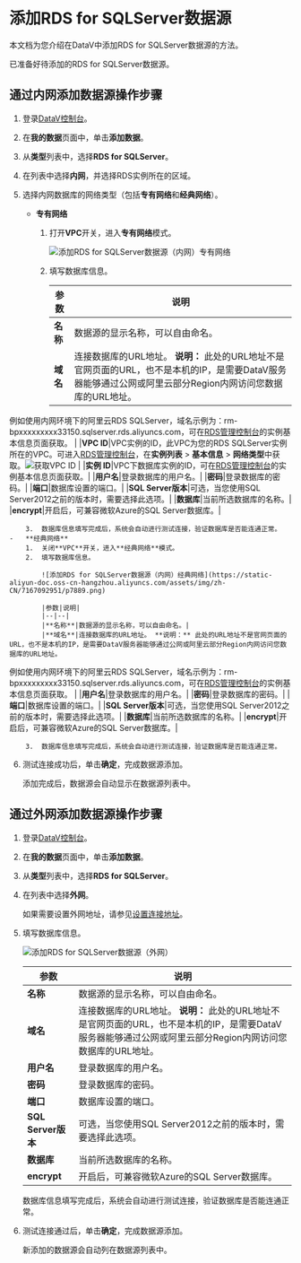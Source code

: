 # 添加RDS for SQLServer数据源

本文档为您介绍在DataV中添加RDS for SQLServer数据源的方法。

已准备好待添加的RDS for SQLServer数据源。

## 通过内网添加数据源操作步骤

1.  登录[DataV控制台](https://datav.aliyun.com/)。

2.  在**我的数据**页面中，单击**添加数据**。

3.  从**类型**列表中，选择**RDS for SQLServer**。

4.  在列表中选择**内网**，并选择RDS实例所在的区域。

5.  选择内网数据库的网络类型（包括**专有网络**和**经典网络**）。

    -   **专有网络**
        1.  打开**VPC**开关，进入**专有网络**模式。

            ![添加RDS for SQLServer数据源（内网）专有网络](https://static-aliyun-doc.oss-cn-hangzhou.aliyuncs.com/assets/img/zh-CN/6167092951/p55613.png)

        2.  填写数据库信息。

            |参数|说明|
            |--|--|
            |**名称**|数据源的显示名称，可以自由命名。|
            |**域名**|连接数据库的URL地址。 **说明：** 此处的URL地址不是官网页面的URL，也不是本机的IP，是需要DataV服务器能够通过公网或阿里云部分Region内网访问您数据库的URL地址。

例如使用内网环境下的阿里云RDS SQLServer，域名示例为：rm-bpxxxxxxxxx33150.sqlserver.rds.aliyuncs.com，可在[RDS管理控制台](https://rdsnext.console.aliyun.com/)的实例基本信息页面获取。 |
            |**VPC ID**|VPC实例的ID，此VPC为您的RDS SQLServer实例所在的VPC。可进入[RDS管理控制台](https://rdsnext.console.aliyun.com/)，在**实例列表** \> **基本信息** \> **网络类型**中获取。![获取VPC ID](https://static-aliyun-doc.oss-cn-hangzhou.aliyuncs.com/assets/img/zh-CN/8244964951/p55693.png) |
            |**实例 ID**|VPC下数据库实例的ID，可在[RDS管理控制台](https://rdsnext.console.aliyun.com/)的实例基本信息页面获取。|
            |**用户名**|登录数据库的用户名。|
            |**密码**|登录数据库的密码。|
            |**端口**|数据库设置的端口。|
            |**SQL Server版本**|可选，当您使用SQL Server2012之前的版本时，需要选择此选项。|
            |**数据库**|当前所选数据库的名称。|
            |**encrypt**|开启后，可兼容微软Azure的SQL Server数据库。|

        3.  数据库信息填写完成后，系统会自动进行测试连接，验证数据库是否能连通正常。
    -   **经典网络**
        1.  关闭**VPC**开关，进入**经典网络**模式。
        2.  填写数据库信息。

            ![添加RDS for SQLServer数据源（内网）经典网络](https://static-aliyun-doc.oss-cn-hangzhou.aliyuncs.com/assets/img/zh-CN/7167092951/p7889.png)

            |参数|说明|
            |--|--|
            |**名称**|数据源的显示名称，可以自由命名。|
            |**域名**|连接数据库的URL地址。 **说明：** 此处的URL地址不是官网页面的URL，也不是本机的IP，是需要DataV服务器能够通过公网或阿里云部分Region内网访问您数据库的URL地址。

例如使用内网环境下的阿里云RDS SQLServer，域名示例为：rm-bpxxxxxxxxx33150.sqlserver.rds.aliyuncs.com，可在[RDS管理控制台](https://rdsnext.console.aliyun.com/)的实例基本信息页面获取。 |
            |**用户名**|登录数据库的用户名。|
            |**密码**|登录数据库的密码。|
            |**端口**|数据库设置的端口。|
            |**SQL Server版本**|可选，当您使用SQL Server2012之前的版本时，需要选择此选项。|
            |**数据库**|当前所选数据库的名称。|
            |**encrypt**|开启后，可兼容微软Azure的SQL Server数据库。|

        3.  数据库信息填写完成后，系统会自动进行测试连接，验证数据库是否能连通正常。
6.  测试连接成功后，单击**确定**，完成数据源添加。

    添加完成后，数据源会自动显示在数据源列表中。


## 通过外网添加数据源操作步骤

1.  登录[DataV控制台](https://datav.aliyun.com/)。

2.  在**我的数据**页面中，单击**添加数据**。

3.  从**类型**列表中，选择**RDS for SQLServer**。

4.  在列表中选择**外网**。

    如果需要设置外网地址，请参见[设置连接地址]()。

5.  填写数据库信息。

    ![添加RDS for SQLServer数据源（外网）](https://static-aliyun-doc.oss-cn-hangzhou.aliyuncs.com/assets/img/zh-CN/7167092951/p7892.png)

    |参数|说明|
    |--|--|
    |**名称**|数据源的显示名称，可以自由命名。|
    |**域名**|连接数据库的URL地址。 **说明：** 此处的URL地址不是官网页面的URL，也不是本机的IP，是需要DataV服务器能够通过公网或阿里云部分Region内网访问您数据库的URL地址。 |
    |**用户名**|登录数据库的用户名。|
    |**密码**|登录数据库的密码。|
    |**端口**|数据库设置的端口。|
    |**SQL Server版本**|可选，当您使用SQL Server2012之前的版本时，需要选择此选项。|
    |**数据库**|当前所选数据库的名称。|
    |**encrypt**|开启后，可兼容微软Azure的SQL Server数据库。|

    数据库信息填写完成后，系统会自动进行测试连接，验证数据库是否能连通正常。

6.  测试连接通过后，单击**确定**，完成数据源添加。

    新添加的数据源会自动列在数据源列表中。


